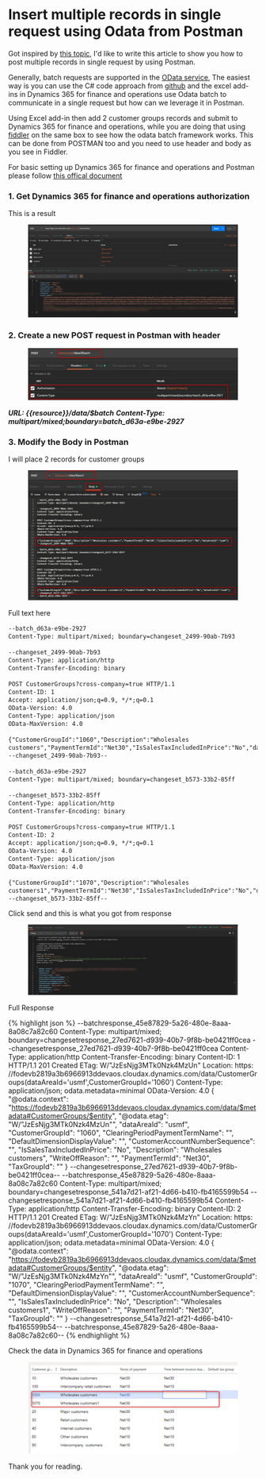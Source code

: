# Insert multiple records in single request using Odata from Postman


Got inspired by [this topic](https://community.dynamics.com/365/financeandoperations/f/dynamics-365-for-finance-and-operations-forum/286810/inserting-multiple-records-via-odata-from-postman), I'd like to write this article to show you how to post multiple records in single request by using Postman.

Generally, batch requests are supported in the [OData service](https://docs.oasis-open.org/odata/odata/v4.0/errata02/os/complete/part1-protocol/odata-v4.0-errata02-os-part1-protocol-complete.html#_Toc406398359), The easiest way is you can use the C# code approach from [github](https://github.com/Microsoft/Dynamics-AX-Integration/tree/master/ServiceSamples/ODataConsoleApplication) and the excel add-ins in Dynamics 365 for finance and operations use Odata batch to communicate in a single request but how can we leverage it in Postman.

Using Excel add-in then add 2 customer groups records and submit to Dynamics 365 for finance and operations, while you are doing that using [fiddler](https://www.telerik.com/fiddler) on the same box to see how the odata batch framework works.
This can be done from POSTMAN too and you need to use header and body as you see in Fiddler.

For basic setting up Dynamics 365 for finance and operations and Postman please follow [this offical document](https://docs.microsoft.com/en-us/dynamics365/unified-operations/dev-itpro/data-entities/third-party-service-test)

### 1. Get Dynamics 365 for finance and operations authorization 

This is a result
<figure class='center'>
  <a href="/imagesposts/2019-10-15-Insert-multiple-records-in-single-request-using-Odata-from-Postman_1.png#center"><img src="/imagesposts/2019-10-15-Insert-multiple-records-in-single-request-using-Odata-from-Postman_1.png#center" alt=""></a>
</figure>

### 2. Create a new POST request in Postman with header

<figure class='center'>
  <a href="/imagesposts/2019-10-15-Insert-multiple-records-in-single-request-using-Odata-from-Postman_2.png#center"><img src="/imagesposts/2019-10-15-Insert-multiple-records-in-single-request-using-Odata-from-Postman_2.png#center" alt=""></a>
</figure>

***URL: {{resource}}/data/$batch***
***Content-Type: multipart/mixed;boundary=batch_d63a-e9be-2927***

### 3. Modify the Body in Postman

I will place 2 records for customer groups

<figure class='center'>
  <a href="/imagesposts/2019-10-15-Insert-multiple-records-in-single-request-using-Odata-from-Postman_3.png#center"><img src="/imagesposts/2019-10-15-Insert-multiple-records-in-single-request-using-Odata-from-Postman_3.png#center" alt=""></a>
</figure>

Full text here

```
--batch_d63a-e9be-2927
Content-Type: multipart/mixed; boundary=changeset_2499-90ab-7b93

--changeset_2499-90ab-7b93
Content-Type: application/http
Content-Transfer-Encoding: binary

POST CustomerGroups?cross-company=true HTTP/1.1
Content-ID: 1
Accept: application/json;q=0.9, */*;q=0.1
OData-Version: 4.0
Content-Type: application/json
OData-MaxVersion: 4.0

{"CustomerGroupId":"1060","Description":"Wholesales customers","PaymentTermId":"Net30","IsSalesTaxIncludedInPrice":"No","dataAreaId":"usmf"}
--changeset_2499-90ab-7b93--

--batch_d63a-e9be-2927
Content-Type: multipart/mixed; boundary=changeset_b573-33b2-85ff

--changeset_b573-33b2-85ff
Content-Type: application/http
Content-Transfer-Encoding: binary

POST CustomerGroups?cross-company=true HTTP/1.1
Content-ID: 2
Accept: application/json;q=0.9, */*;q=0.1
OData-Version: 4.0
Content-Type: application/json
OData-MaxVersion: 4.0

{"CustomerGroupId":"1070","Description":"Wholesales customers1","PaymentTermId":"Net30","IsSalesTaxIncludedInPrice":"No","dataAreaId":"usmf"}
--changeset_b573-33b2-85ff--
```

Click send and this is what you got from response

<figure class='center'>
  <a href="/imagesposts/2019-10-15-Insert-multiple-records-in-single-request-using-Odata-from-Postman_4.png#center"><img src="/imagesposts/2019-10-15-Insert-multiple-records-in-single-request-using-Odata-from-Postman_4.png#center" alt=""></a>
</figure>

Full Response

{% highlight json %}
--batchresponse_45e87829-5a26-480e-8aaa-8a08c7a82c60
Content-Type: multipart/mixed; boundary=changesetresponse_27ed7621-d939-40b7-9f8b-be0421ff0cea
--changesetresponse_27ed7621-d939-40b7-9f8b-be0421ff0cea
Content-Type: application/http
Content-Transfer-Encoding: binary
Content-ID: 1
HTTP/1.1 201 Created
ETag: W/"JzEsNjg3MTk0Nzk4MzUn"
Location: https: //fodevb2819a3b6966913ddevaos.cloudax.dynamics.com/data/CustomerGroups(dataAreaId='usmf',CustomerGroupId='1060')
Content-Type: application/json; odata.metadata=minimal
OData-Version: 4.0
{
"@odata.context": "https://fodevb2819a3b6966913ddevaos.cloudax.dynamics.com/data/$metadata#CustomerGroups/$entity",
"@odata.etag": "W/\"JzEsNjg3MTk0Nzk4MzUn\"",
"dataAreaId": "usmf",
"CustomerGroupId": "1060",
"ClearingPeriodPaymentTermName": "",
"DefaultDimensionDisplayValue": "",
"CustomerAccountNumberSequence": "",
"IsSalesTaxIncludedInPrice": "No",
"Description": "Wholesales customers",
"WriteOffReason": "",
"PaymentTermId": "Net30",
"TaxGroupId": ""
}
--changesetresponse_27ed7621-d939-40b7-9f8b-be0421ff0cea--
--batchresponse_45e87829-5a26-480e-8aaa-8a08c7a82c60
Content-Type: multipart/mixed; boundary=changesetresponse_541a7d21-af21-4d66-b410-fb4165599b54
--changesetresponse_541a7d21-af21-4d66-b410-fb4165599b54
Content-Type: application/http
Content-Transfer-Encoding: binary
Content-ID: 2
HTTP/1.1 201 Created
ETag: W/"JzEsNjg3MTk0Nzk4MzYn"
Location: https: //fodevb2819a3b6966913ddevaos.cloudax.dynamics.com/data/CustomerGroups(dataAreaId='usmf',CustomerGroupId='1070')
Content-Type: application/json; odata.metadata=minimal
OData-Version: 4.0
{
"@odata.context": "https://fodevb2819a3b6966913ddevaos.cloudax.dynamics.com/data/$metadata#CustomerGroups/$entity",
"@odata.etag": "W/\"JzEsNjg3MTk0Nzk4MzYn\"",
"dataAreaId": "usmf",
"CustomerGroupId": "1070",
"ClearingPeriodPaymentTermName": "",
"DefaultDimensionDisplayValue": "",
"CustomerAccountNumberSequence": "",
"IsSalesTaxIncludedInPrice": "No",
"Description": "Wholesales customers1",
"WriteOffReason": "",
"PaymentTermId": "Net30",
"TaxGroupId": ""
}
--changesetresponse_541a7d21-af21-4d66-b410-fb4165599b54--
--batchresponse_45e87829-5a26-480e-8aaa-8a08c7a82c60--
{% endhighlight %}

Check the data in Dynamics 365 for finance and operations 

<figure class='center'>
  <a href="/imagesposts/2019-10-15-Insert-multiple-records-in-single-request-using-Odata-from-Postman_5.png#center"><img src="/imagesposts/2019-10-15-Insert-multiple-records-in-single-request-using-Odata-from-Postman_5.png#center" alt=""></a>
</figure>

Thank you for reading.

